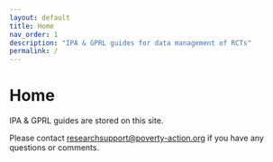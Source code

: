 ```yaml
---
layout: default
title: Home
nav_order: 1
description: "IPA & GPRL guides for data management of RCTs"
permalink: /
---
```


# Home

IPA & GPRL guides are stored on this site. 

Please contact [researchsupport@poverty-action.org](mailto:researchsupport@poverty-action.org) if you have any questions or comments.